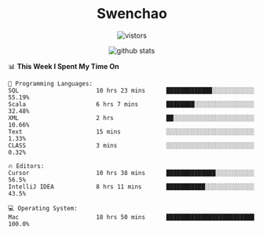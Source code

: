 <h1 align="center">Swenchao</h3>

<p align="center">
  <img src="https://visitor-badge.glitch.me/badge?page_id=Swenchao" alt="vistors" />
</p>

<p align="center">
  <img src="https://github-readme-stats.vercel.app/api?username=Swenchao&count_private=true&show_icons=true&theme=vue-dark&hide_title=true" alt="github stats" />
</p>

<!--START_SECTION:waka-->
📊 **This Week I Spent My Time On** 

```text
💬 Programming Languages: 
SQL                      10 hrs 23 mins      █████████████░░░░░░░░░░░░   55.19% 
Scala                    6 hrs 7 mins        ████████░░░░░░░░░░░░░░░░░   32.48% 
XML                      2 hrs               ██░░░░░░░░░░░░░░░░░░░░░░░   10.66% 
Text                     15 mins             ░░░░░░░░░░░░░░░░░░░░░░░░░   1.33% 
CLASS                    3 mins              ░░░░░░░░░░░░░░░░░░░░░░░░░   0.32%

🔥 Editors: 
Cursor                   10 hrs 38 mins      ██████████████░░░░░░░░░░░   56.5% 
IntelliJ IDEA            8 hrs 11 mins       ███████████░░░░░░░░░░░░░░   43.5%

💻 Operating System: 
Mac                      18 hrs 50 mins      █████████████████████████   100.0%

```


<!--END_SECTION:waka-->
